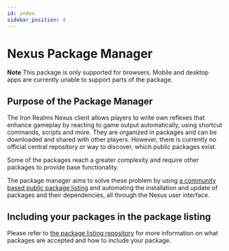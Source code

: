 ```yaml
---
id: index
sidebar_position: 4
---
```

# Nexus Package Manager #

**Note** This package is only supported for browsers. Mobile and desktop apps are currently unable to support parts of the package.

## Purpose of the Package Manager ##

The Iron Realms Nexus client allows players to write own reflexes that enhance gameplay by reacting to game output automatically, using shortcut commands, scripts and more. They are organized in packages and can be downloaded and shared with other players. However, there is currently no official central repository or way to discover, which public packages exist.

Some of the packages reach a greater complexity and require other packages to provide base functionality.

The package manager aims to solve these problem by using [a community based public package listing](https://keneanung.github.io/nexus-package-repository/) and automating the installation and update of packages and their dependencies, all through the Nexus user interface.

## Including your packages in the package listing ##

Please refer to [the package listing repository](https://github.com/keneanung/nexus-package-repository) for more information on what packages are accepted and how to include your package.
